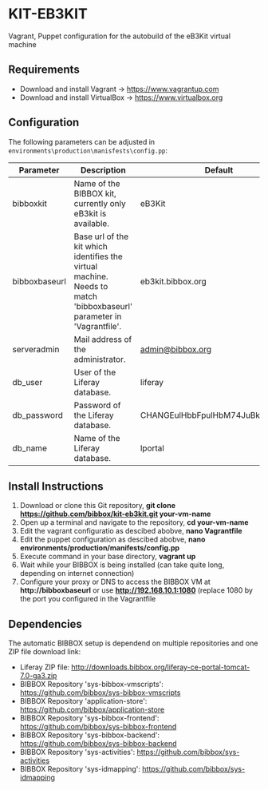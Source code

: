 # KIT-EB3KIT
Vagrant, Puppet configuration for the autobuild of the eB3Kit virtual machine


## Requirements

* Download and install Vagrant -> https://www.vagrantup.com
* Download and install VirtualBox -> https://www.virtualbox.org


## Configuration

The following parameters can be adjusted in `environments\production\manisfests\config.pp`:

| Parameter     | Description                                                                                                          | Default                        |
|---------------|----------------------------------------------------------------------------------------------------------------------|--------------------------------|
| bibboxkit     | Name of the BIBBOX kit, currently only eB3kit is available.                                                                                              | eB3Kit                         |
| bibboxbaseurl | Base url of the kit which identifies the virtual machine. Needs to match 'bibboxbaseurl' parameter in 'Vagrantfile'. | eb3kit.bibbox.org              |
| serveradmin   | Mail address of the administrator.                                                                                   | admin@bibbox.org               |
| db_user       | User of the Liferay database.                                                                                        | liferay                        |
| db_password   | Password of the Liferay database.                                                                                    | CHANGEulHbbFpulHbM74JuBk9@CwMS |
| db_name       | Name of the Liferay database.                                                                                        | lportal                        |


## Install Instructions

1. Download or clone this Git repository, **git clone https://github.com/bibbox/kit-eb3kit.git your-vm-name**
2. Open up a terminal and navigate to the repository, **cd your-vm-name**
3. Edit the vagrant configuratio as descibed abobve, **nano Vagrantfile**
4. Edit the puppet configuration as descibed abobve, **nano  environments/production/manifests/config.pp**
5. Execute command in your base directory,  **vagrant up**
6. Wait while your BIBBOX is being installed (can take quite long, depending on internet connection)
7. Configure your proxy or DNS to access the BIBBOX VM at **http://bibboxbaseurl** or use **http://192.168.10.1:1080** (replace 1080 by the port you configured in the Vagrantfile


## Dependencies

The automatic BIBBOX setup is dependend on multiple repositories and one ZIP file download link:

* Liferay ZIP file: http://downloads.bibbox.org/liferay-ce-portal-tomcat-7.0-ga3.zip
* BIBBOX Repository 'sys-bibbox-vmscripts': https://github.com/bibbox/sys-bibbox-vmscripts
* BIBBOX Repository 'application-store': https://github.com/bibbox/application-store
* BIBBOX Repository 'sys-bibbox-frontend': https://github.com/bibbox/sys-bibbox-frontend
* BIBBOX Repository 'sys-bibbox-backend': https://github.com/bibbox/sys-bibbox-backend
* BIBBOX Repository 'sys-activities': https://github.com/bibbox/sys-activities
* BIBBOX Repository 'sys-idmapping': https://github.com/bibbox/sys-idmapping

